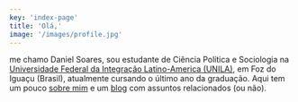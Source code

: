 ```yaml
---
key: 'index-page'
title: 'Olá,'
image: '/images/profile.jpg'
---
```


me chamo Daniel Soares, sou estudante de Ciência Política e Sociologia na [Universidade Federal da Integração Latino-America (UNILA)](https://unila.edu.br), em Foz do Iguaçu (Brasil), atualmente cursando o último ano da graduação. Aqui tem um pouco [sobre mim](/sobre-mim) e um [blog](/blog) com assuntos relacionados (ou não).

